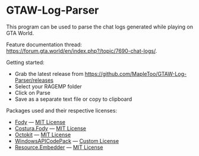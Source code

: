 # GTAW-Log-Parser

This program can be used to parse the chat logs generated while playing on GTA World.

Feature documentation thread: https://forum.gta.world/en/index.php?/topic/7690-chat-logs/.

Getting started:
- Grab the latest release from https://github.com/MapleToo/GTAW-Log-Parser/releases
- Select your RAGEMP folder
- Click on Parse
- Save as a separate text file or copy to clipboard

Packages used and their respective licenses:
- [Fody](https://github.com/Fody/Fody) — [MIT License](https://raw.githubusercontent.com/Fody/Fody/master/License.txt)
- [Costura.Fody](https://github.com/Fody/Costura) — [MIT License](https://raw.githubusercontent.com/Fody/Costura/master/license.txt)
- [Octokit](https://github.com/octokit/octokit.net) — [MIT License](https://raw.githubusercontent.com/octokit/octokit.net/master/LICENSE.txt)
- [WindowsAPICodePack](https://github.com/aybe/Windows-API-Code-Pack-1.1) — [Custom License](https://raw.githubusercontent.com/aybe/Windows-API-Code-Pack-1.1/master/LICENCE)
- [Resource.Embedder](https://github.com/MarcStan/Resource.Embedder) — [MIT License](https://raw.githubusercontent.com/MarcStan/Resource.Embedder/master/LICENSE)
